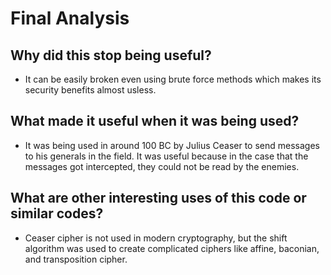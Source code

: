 # Final Analysis

## Why did this stop being useful?
- It can be easily broken even using brute force methods which makes its security benefits almost usless.

## What made it useful when it was being used?
- It was being used in around 100 BC by Julius Ceaser to send messages to his generals in the field. It was useful because in the case that the messages got      intercepted, they could not be read by the enemies. 

## What are other interesting uses of this code or similar codes?
- Ceaser cipher is not used in modern cryptography, but the shift algorithm was used to create complicated ciphers like affine, baconian, and transposition cipher.
